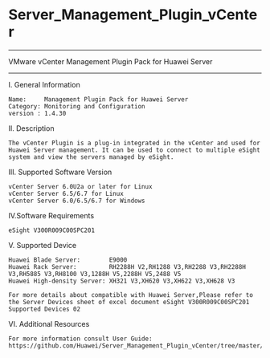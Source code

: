 # Server_Management_Plugin_vCenter

**********************************************************************************
VMware vCenter Management Plugin Pack for Huawei Server
**********************************************************************************

I. General Information 

    Name:     Management Plugin Pack for Huawei Server
    Category: Monitoring and Configuration
    version : 1.4.30
    
II. Description

    The vCenter Plugin is a plug-in integrated in the vCenter and used for Huawei Server management. It can be used to connect to multiple eSight system and view the servers managed by eSight.

III. Supported Software Version

    vCenter Server 6.0U2a or later for Linux 
    vCenter Server 6.5/6.7 for Linux
    vCenter Server 6.0/6.5/6.7 for Windows  
    
IV.Software Requirements

    eSight V300R009C00SPC201

V. Supported Device

    Huawei Blade Server:        E9000
    Huawei Rack Server:         RH2288H V2,RH1288 V3,RH2288 V3,RH2288H V3,RH5885 V3,RH8100 V3,1288H V5,2288H V5,2488 V5
    Huawei High-density Server: XH321 V3,XH620 V3,XH622 V3,XH628 V3
    
    For more details about compatible with Huawei Server,Please refer to the Server Devices sheet of excel document eSight V300R009C00SPC201 Supported Devices 02

VI. Additional Resources

    For more information consult User Guide: https://github.com/Huawei/Server_Management_Plugin_vCenter/tree/master/docs

